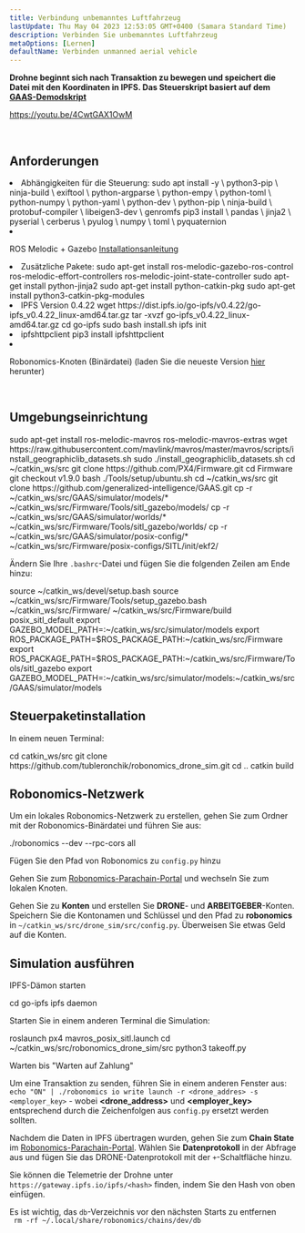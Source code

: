 ```yaml
---
title: Verbindung unbemanntes Luftfahrzeug
lastUpdate: Thu May 04 2023 12:53:05 GMT+0400 (Samara Standard Time)
description: Verbinden Sie unbemanntes Luftfahrzeug
metaOptions: [Lernen]
defaultName: Verbinden unmanned aerial vehicle
---
```


**Drohne beginnt sich nach Transaktion zu bewegen und speichert die Datei mit den Koordinaten in IPFS. Das Steuerskript basiert auf dem [GAAS-Demodskript](https://github.com/generalized-intelligence/GAAS)**  

https://youtu.be/4CwtGAX1OwM

<br/>

## Anforderungen

<List>

<li> Abhängigkeiten für die Steuerung:

<LessonCodeWrapper language="bash">
sudo apt install -y \
	python3-pip \
	ninja-build \
	exiftool \
	python-argparse \
	python-empy \
	python-toml \
	python-numpy \
	python-yaml \
	python-dev \
	python-pip \
	ninja-build \
	protobuf-compiler \
	libeigen3-dev \
	genromfs
</LessonCodeWrapper>

<LessonCodeWrapper language="bash">
pip3 install \
	pandas \
	jinja2 \
	pyserial \
	cerberus \
	pyulog \
	numpy \
	toml \
	pyquaternion
</LessonCodeWrapper>

</li>

<li class="flex">

ROS Melodic + Gazebo [Installationsanleitung](http://wiki.ros.org/melodic/Installation)
</li>

<li>Zusätzliche Pakete:

<LessonCodeWrapper language="bash" codeClass="big-code">
sudo apt-get install ros-melodic-gazebo-ros-control ros-melodic-effort-controllers ros-melodic-joint-state-controller
sudo apt-get install python-jinja2
sudo apt-get install python-catkin-pkg
sudo apt-get install python3-catkin-pkg-modules
</LessonCodeWrapper>

</li>

<li>IPFS Version 0.4.22

<LessonCodeWrapper language="bash" codeClass="big-code">
wget https://dist.ipfs.io/go-ipfs/v0.4.22/go-ipfs_v0.4.22_linux-amd64.tar.gz
tar -xvzf go-ipfs_v0.4.22_linux-amd64.tar.gz
cd go-ipfs
sudo bash install.sh
ipfs init
</LessonCodeWrapper>

</li>

<li>ipfshttpclient

<LessonCodeWrapper language="bash" codeClass="big-code">
pip3 install ipfshttpclient
</LessonCodeWrapper>

</li>

<li class="flex">

Robonomics-Knoten (Binärdatei) (laden Sie die neueste Version [hier](https://github.com/airalab/robonomics/releases) herunter)
</li>

</List>

<br/>

## Umgebungseinrichtung

<LessonCodeWrapper language="bash" codeClass="big-code">
sudo apt-get install ros-melodic-mavros ros-melodic-mavros-extras
wget https://raw.githubusercontent.com/mavlink/mavros/master/mavros/scripts/install_geographiclib_datasets.sh
sudo ./install_geographiclib_datasets.sh
cd ~/catkin_ws/src
git clone https://github.com/PX4/Firmware.git
cd Firmware
git checkout v1.9.0
bash ./Tools/setup/ubuntu.sh
</LessonCodeWrapper>

<LessonCodeWrapper language="bash" codeClass="big-code">
cd ~/catkin_ws/src
git clone https://github.com/generalized-intelligence/GAAS.git
cp -r ~/catkin_ws/src/GAAS/simulator/models/* ~/catkin_ws/src/Firmware/Tools/sitl_gazebo/models/
cp -r ~/catkin_ws/src/GAAS/simulator/worlds/* ~/catkin_ws/src/Firmware/Tools/sitl_gazebo/worlds/
cp -r ~/catkin_ws/src/GAAS/simulator/posix-config/* ~/catkin_ws/src/Firmware/posix-configs/SITL/init/ekf2/
</LessonCodeWrapper>

Ändern Sie Ihre `.bashrc`-Datei und fügen Sie die folgenden Zeilen am Ende hinzu:  

<LessonCodeWrapper language="json" codeClass="big-code">
source ~/catkin_ws/devel/setup.bash   
source ~/catkin_ws/src/Firmware/Tools/setup_gazebo.bash ~/catkin_ws/src/Firmware/ ~/catkin_ws/src/Firmware/build posix_sitl_default 
export GAZEBO_MODEL_PATH=:~/catkin_ws/src/simulator/models 
export ROS_PACKAGE_PATH=$ROS_PACKAGE_PATH:~/catkin_ws/src/Firmware 
export ROS_PACKAGE_PATH=$ROS_PACKAGE_PATH:~/catkin_ws/src/Firmware/Tools/sitl_gazebo
export GAZEBO_MODEL_PATH=:~/catkin_ws/src/simulator/models:~/catkin_ws/src/GAAS/simulator/models
</LessonCodeWrapper>  

  
## Steuerpaketinstallation
In einem neuen Terminal:

<LessonCodeWrapper language="bash" codeClass="big-code">
cd catkin_ws/src
git clone https://github.com/tubleronchik/robonomics_drone_sim.git
cd ..
catkin build
</LessonCodeWrapper>

## Robonomics-Netzwerk

Um ein lokales Robonomics-Netzwerk zu erstellen, gehen Sie zum Ordner mit der Robonomics-Binärdatei und führen Sie aus:  

<LessonCodeWrapper language="bash">
./robonomics --dev --rpc-cors all
</LessonCodeWrapper>

Fügen Sie den Pfad von Robonomics zu `config.py` hinzu

<LessonImages imageClasses="mb" src="iris-drone/IPFS.jpg" alt="IPFS"/>

Gehen Sie zum [Robonomics-Parachain-Portal](https://polkadot.js.org/apps/?rpc=wss%3A%2F%2Fkusama.rpc.robonomics.network%2F#/) und wechseln Sie zum lokalen Knoten.

<LessonImages imageClasses="mb" src="iris-drone/localNode.jpg" alt="localNode"/>

Gehen Sie zu **Konten** und erstellen Sie **DRONE**- und **ARBEITGEBER**-Konten. Speichern Sie die Kontonamen und Schlüssel und den Pfad zu **robonomics** in `~/catkin_ws/src/drone_sim/src/config.py`. Überweisen Sie etwas Geld auf die Konten.

<LessonImages imageClasses="mb" src="iris-drone/addingAcc.jpg" alt="accounts"/>

## Simulation ausführen
IPFS-Dämon starten

<LessonCodeWrapper language="bash">
cd go-ipfs
ipfs daemon
</LessonCodeWrapper>

Starten Sie in einem anderen Terminal die Simulation:

<LessonCodeWrapper language="bash">
roslaunch px4 mavros_posix_sitl.launch
cd ~/catkin_ws/src/robonomics_drone_sim/src
python3 takeoff.py
</LessonCodeWrapper>

Warten bis "Warten auf Zahlung" 

<LessonImages imageClasses="mb" src="iris-drone/launch.jpg" alt="launch"/>

Um eine Transaktion zu senden, führen Sie in einem anderen Fenster aus:
`echo "ON" | ./robonomics io write launch -r <drone_addres> -s <employer_key>` - wobei **<drone_address>** und **<employer_key>** entsprechend durch die Zeichenfolgen aus `config.py` ersetzt werden sollten.

Nachdem die Daten in IPFS übertragen wurden, gehen Sie zum **Chain State** im [Robonomics-Parachain-Portal](https://polkadot.js.org/apps/?rpc=wss%3A%2F%2Fkusama.rpc.robonomics.network%2F#/). Wählen Sie **Datenprotokoll** in der Abfrage aus und fügen Sie das DRONE-Datenprotokoll mit der `+`-Schaltfläche hinzu.


<LessonImages imageClasses="mb" src="iris-drone/datalog.jpg" alt="datalog"/>

Sie können die Telemetrie der Drohne unter `https://gateway.ipfs.io/ipfs/<hash>` finden, indem Sie den Hash von oben einfügen.

<LessonImages imageClasses="mb" src="iris-drone/output.jpg" alt="output"/>

Es ist wichtig, das `db`-Verzeichnis vor den nächsten Starts zu entfernen  
` rm -rf ~/.local/share/robonomics/chains/dev/db`